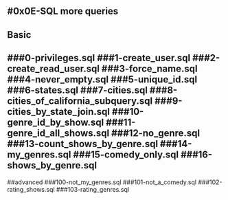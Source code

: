 #0x0E-SQL more queries
------------------------------
## Basic
###0-privileges.sql
###1-create_user.sql
###2-create_read_user.sql
###3-force_name.sql
###4-never_empty.sql
###5-unique_id.sql
###6-states.sql
###7-cities.sql
###8-cities_of_california_subquery.sql
###9-cities_by_state_join.sql
###10-genre_id_by_show.sql
###11-genre_id_all_shows.sql
###12-no_genre.sql
###13-count_shows_by_genre.sql
###14-my_genres.sql
###15-comedy_only.sql
###16-shows_by_genre.sql
----------------------------
##advanced
###100-not_my_genres.sql
###101-not_a_comedy.sql
###102-rating_shows.sql
###103-rating_genres.sql
